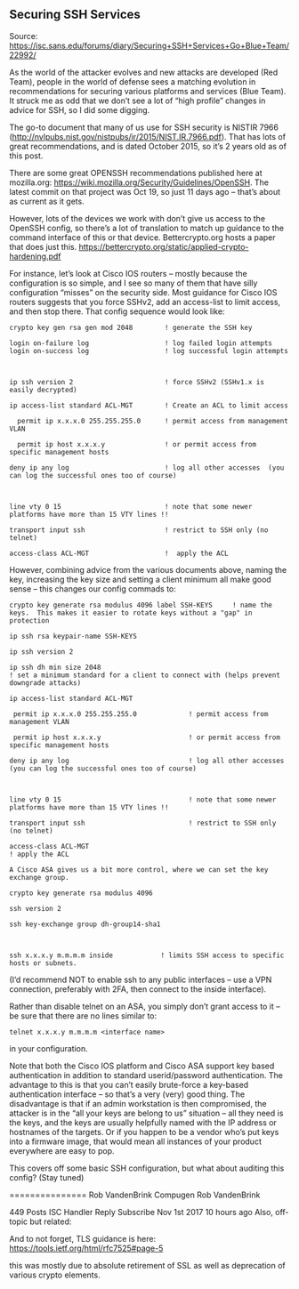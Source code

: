 ## Securing SSH Services

Source: https://isc.sans.edu/forums/diary/Securing+SSH+Services+Go+Blue+Team/22992/

As the world of the attacker evolves and new attacks are developed (Red Team), people in the world of defense sees a matching evolution in recommendations for securing various platforms and services (Blue Team).  It struck me as odd that we don’t see a lot of “high profile” changes in advice for SSH, so I did some digging.

The go-to document that many of us use for SSH security is NISTIR 7966 (http://nvlpubs.nist.gov/nistpubs/ir/2015/NIST.IR.7966.pdf).  That has lots of great recommendations, and is dated October 2015, so it’s 2 years old as of this post.

There are some great OPENSSH recommendations published here at mozilla.org: https://wiki.mozilla.org/Security/Guidelines/OpenSSH.  The latest commit on that project was Oct 19, so just 11 days ago – that’s about as current as it gets.

However, lots of the devices we work with don’t give us access to the OpenSSH config, so there’s a lot of translation to match up guidance to the command interface of this or that device.  Bettercrypto.org hosts a paper that does just this.  https://bettercrypto.org/static/applied-crypto-hardening.pdf

For instance, let’s look at Cisco IOS routers – mostly because the configuration is so simple, and I see so many of them that have silly configuration “misses” on the security side.  Most guidance for Cisco IOS routers suggests that you force SSHv2, add an access-list to limit access, and then stop there.  That config sequence would look like:

```
crypto key gen rsa gen mod 2048        ! generate the SSH key

login on-failure log                   ! log failed login attempts
login on-success log                   ! log successful login attempts

 

ip ssh version 2                       ! force SSHv2 (SSHv1.x is easily decrypted)

ip access-list standard ACL-MGT        ! Create an ACL to limit access

  permit ip x.x.x.0 255.255.255.0      ! permit access from management VLAN

  permit ip host x.x.x.y               ! or permit access from specific management hosts

deny ip any log                        ! log all other accesses  (you can log the successful ones too of course)

 

line vty 0 15                          ! note that some newer platforms have more than 15 VTY lines !!

transport input ssh                    ! restrict to SSH only (no telnet)

access-class ACL-MGT                   !  apply the ACL
```

However, combining advice from the various documents above, naming the key, increasing the key size and setting a client minimum all make good sense – this changes our config commads to:

```
crypto key generate rsa modulus 4096 label SSH-KEYS     ! name the keys.  This makes it easier to rotate keys without a "gap" in protection

ip ssh rsa keypair-name SSH-KEYS

ip ssh version 2

ip ssh dh min size 2048                                                                              ! set a minimum standard for a client to connect with (helps prevent downgrade attacks)

ip access-list standard ACL-MGT

 permit ip x.x.x.0 255.255.255.0             ! permit access from management VLAN

 permit ip host x.x.x.y                      ! or permit access from specific management hosts

deny ip any log                              ! log all other accesses  (you can log the successful ones too of course)

 

line vty 0 15                                ! note that some newer platforms have more than 15 VTY lines !!

transport input ssh                          ! restrict to SSH only (no telnet)

access-class ACL-MGT                                                           ! apply the ACL

A Cisco ASA gives us a bit more control, where we can set the key exchange group.

crypto key generate rsa modulus 4096

ssh version 2

ssh key-exchange group dh-group14-sha1

 

ssh x.x.x.y m.m.m.m inside            ! limits SSH access to specific hosts or subnets.
```

(I’d recommend NOT to enable ssh to any public interfaces – use a VPN connection, preferably with 2FA, then connect to the inside interface).

Rather than disable telnet on an ASA, you simply don’t grant access to it – be sure that there are no lines similar to:
```
telnet x.x.x.y m.m.m.m <interface name>
```
in your configuration.

Note that both the Cisco IOS platform and Cisco ASA support key based authentication in addition to standard userid/password authentication.  The advantage to this is that you can’t easily brute-force a key-based authentication interface – so that’s a very (very) good thing.  The disadvantage is that if an admin workstation is then compromised, the attacker is in the “all your keys are belong to us” situation – all they need is the keys, and the keys are usually helpfully named with the IP address or hostnames of the targets.  Or if you happen to be a vendor who’s put keys into a firmware image, that would mean all instances of your product everywhere are easy to pop.

This covers off some basic SSH configuration, but what about auditing this config?  (Stay tuned)

===============
Rob VandenBrink
Compugen
	Rob VandenBrink

449 Posts
ISC Handler
Reply Subscribe 	Nov 1st 2017
10 hours ago
Also, off-topic but related:

And to not forget, TLS guidance is here:
https://tools.ietf.org/html/rfc7525#page-5

this was mostly due to absolute retirement of SSL as well as deprecation of various crypto elements.
